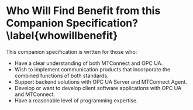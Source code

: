 Who Will Find Benefit from this Companion Specification? \label{whowillbenefit}
========================================================

This companion specification is written for those who:

-   Have a clear understanding of both MTConnect and OPC UA.
-   Wish to implement communication products that incorporate the
    combined functions of both standards.
-   Support backend solutions with OPC UA Server and MTConnect Agent.
-   Develop or want to develop client software applications with OPC UA
    and MTConnect.
-   Have a reasonable level of programming expertise.
